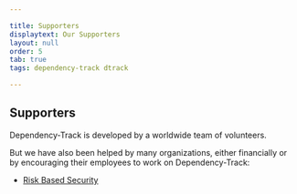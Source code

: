 ```yaml
---

title: Supporters
displaytext: Our Supporters
layout: null
order: 5
tab: true
tags: dependency-track dtrack

---
```


## Supporters

Dependency-Track is developed by a worldwide team of volunteers.

But we have also been helped by many organizations, either financially or by encouraging their employees to work on Dependency-Track:

* [Risk Based Security](https://www.riskbasedsecurity.com/)

